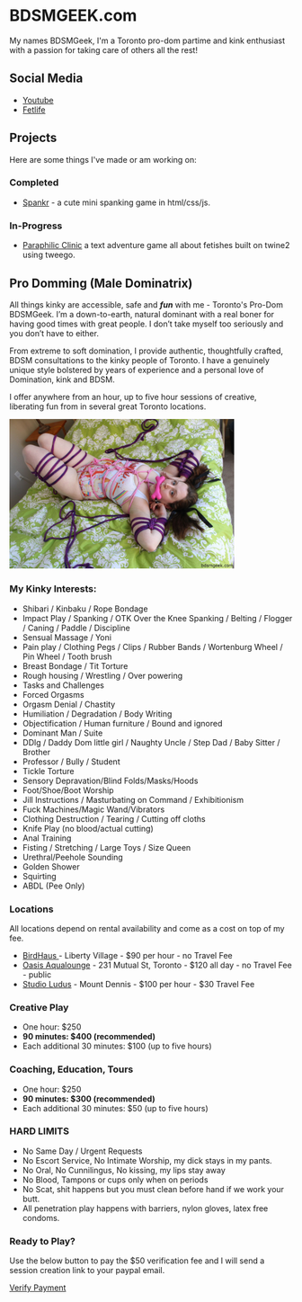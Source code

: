 <head>
  <link rel="shortcut icon" type="image/png" href="/assets/img/favicon.ico">
</head>

# BDSMGEEK.com

My names BDSMGeek, I'm a Toronto pro-dom partime and kink enthusiast with a passion for taking care of others all the rest!

## Social Media

* [Youtube](https://www.youtube.com/bdsmgeek)
* [Fetlife](https://fetlife.com/users/1046777)

## Projects

Here are some things I've made or am working on:

### Completed

* [Spankr](https://bdsmgeek.github.io/spankr/) - a cute mini spanking game in html/css/js.

### In-Progress

* [Paraphilic Clinic](https://bdsmgeek.github.io/paraphilic-clinic/) a text adventure game all about fetishes built on twine2 using tweego.


## Pro Domming (Male Dominatrix)

All things kinky are accessible, safe and **_fun_** with me - Toronto's Pro-Dom BDSMGeek. I’m a down-to-earth, natural dominant with a real boner for having good times with great people. I don’t take myself too seriously and you don’t have to either.

From extreme to soft domination, I provide authentic, thoughtfully crafted, BDSM consultations to the kinky people of Toronto. I have a genuinely unique style bolstered by years of experience and a personal love of Domination, kink and BDSM.

I offer anywhere from an hour, up to five hour sessions of creative, liberating fun from in several great Toronto locations.

<img src="assets/img/alice_puppy_rope_1.jpg" width="400" alt="Image of a cute girl in rope.">

### My Kinky Interests:

* Shibari / Kinbaku / Rope Bondage
* Impact Play / Spanking / OTK Over the Knee Spanking / Belting / Flogger / Caning / Paddle / Discipline
* Sensual Massage / Yoni
* Pain play / Clothing Pegs / Clips / Rubber Bands / Wortenburg Wheel / Pin Wheel / Tooth brush
* Breast Bondage  / Tit Torture
* Rough housing / Wrestling / Over powering
* Tasks and Challenges
* Forced Orgasms
* Orgasm Denial / Chastity
* Humiliation / Degradation / Body Writing
* Objectification / Human furniture / Bound and ignored
* Dominant Man / Suite
* DDlg / Daddy Dom little girl / Naughty Uncle / Step Dad / Baby Sitter / Brother
* Professor / Bully / Student
* Tickle Torture
* Sensory Depravation/Blind Folds/Masks/Hoods
* Foot/Shoe/Boot Worship
* Jill Instructions / Masturbating on Command / Exhibitionism
* Fuck Machines/Magic Wand/Vibrators
* Clothing Destruction / Tearing / Cutting off cloths
* Knife Play (no blood/actual cutting)
* Anal Training
* Fisting / Stretching / Large Toys / Size Queen
* Urethral/Peehole Sounding
* Golden Shower
* Squirting
* ABDL (Pee Only)

### Locations

All locations depend on rental availability and come as a cost on top of my fee.

* [BirdHaus ](https://www.birdhausto.com/)- Liberty Village - $90 per hour - no Travel Fee
* [Oasis Aqualounge](https://oasisaqualounge.com/) -  231 Mutual St, Toronto - $120 all day - no Travel Fee - public 
* [Studio Ludus](https://torontodungeonrental.com/studio-ludus/) - Mount Dennis - $100 per hour - $30 Travel Fee

### Creative Play

* One hour: $250
* **90 minutes: $400 (recommended)**
* Each additional 30 minutes: $100 (up to five hours)

### Coaching, Education, Tours

* One hour: $250
* **90 minutes: $300 (recommended)**
* Each additional 30 minutes: $50 (up to five hours)

### HARD LIMITS

* No Same Day / Urgent Requests
* No Escort Service, No Intimate Worship, my dick stays in my pants.
* No Oral, No Cunnilingus, No kissing, my lips stay away
* No Blood, Tampons or cups only when on periods
* No Scat, shit happens but you must clean before hand if we work your butt.
* All penetration play happens with barriers, nylon gloves, latex free condoms.

### Ready to Play?

Use the below button to pay the $50 verification fee and I will send a session creation link to your paypal email.

[Verify Payment](https://paypal.me/bdsmgeek/50)
